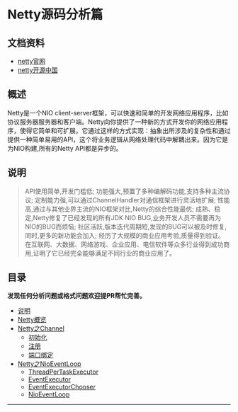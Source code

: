 # Netty源码分析篇

## 文档资料

- [netty官网](https://netty.io/)
- [netty开源中国](https://www.oschina.net/question/tag/netty)

## 概述

Netty是一个NIO client-server框架，可以快速和简单的开发网络应用程序，比如协议服务器服务器和客户端。Netty向你提供了一种新的方式开发你的网络应用程序，使得它简单和可扩展。它通过这样的方式实现：抽象出所涉及的复杂性和通过提供一种简单易用的API，这个将业务逻辑从网络处理代码中解耦出来。因为它是为NIO构建,所有的Netty API都是异步的。

## 说明

>API使用简单,开发门槛低;
 功能强大,预置了多种编解码功能,支持多种主流协议;
 定制能力强,可以通过ChannelHandler对通信框架进行灵活地扩展;
 性能高,通过与其他业界主流的NIO框架对比,Netty的综合性能最优;
 成熟、稳定,Netty修复了已经发现的所有JDK NIO BUG,业务开发人员不需要再为NIO的BUG而烦恼;
 社区活跃,版本迭代周期短,发现的BUG可以被及时修复,同时,更多的新功能会加入;
 经历了大规模的商业应用考验,质量得到验证。在互联网、大数据、网络游戏、企业应用、电信软件等众多行业得到成功商用,证明了它已经完全能够满足不同行业的商业应用了。
 

## 目录

**发现任何分析问题或格式问题欢迎提PR帮忙完善。**

- [说明](README.md)
- [Netty概览](md/netty.md)
- [Netty之Channel](md/channel/build.md)
	- [初始化](md/channel/init.md)
    - [注册](md/channel/register.md)
    - [端口绑定](md/channel/bind.md)
- [Netty之NioEventLoop](md/nioeventloop/build.md)
    - [ThreadPerTaskExecutor](md/nioeventloop/threadPerTaskExecutor.md)
    - [EventExecutor](md/nioeventloop/eventExecutor.md)
    - [EventExecutorChooser](md/nioeventloop/eventExecutorChooser.md)
    - [NioEventLoop](md/nioeventloop/run.md)
------


